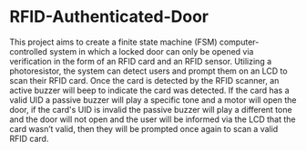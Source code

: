 # RFID-Authenticated-Door

This project aims to create a finite state machine (FSM) computer-controlled system in which a locked door can only be opened via verification in the form of an RFID card and an RFID sensor. Utilizing a photoresistor, the system can detect users and prompt them on an LCD to scan their RFID card. Once the card is detected by the RFID scanner, an active buzzer will beep to indicate the card was detected. If the card has a valid UID a passive buzzer will play a specific tone and a motor will open the door, if the card's UID is invalid the passive buzzer will play a different tone and the door will not open and the user will be informed via the LCD that the card wasn’t valid, then they will be prompted once again to scan a valid RFID card. 
